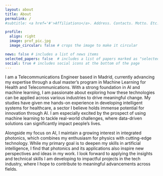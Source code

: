 ```yaml
---
layout: about
title: About
permalink: /
#subtitle: <a href='#'>Affiliations</a>. Address. Contacts. Motto. Etc.

profile:
  align: right
  image: prof_pic.jpg
  image_circular: false # crops the image to make it circular

news: false # includes a list of news items
selected_papers: false  # includes a list of papers marked as "selected={true}"
social: true # includes social icons at the bottom of the page
---
```


I am a Telecommunications Engineer based in Madrid, currently advancing my expertise through a dual master’s program in Machine Learning for Health and Telecommunications. With a strong foundation in AI and machine learning, I am passionate about exploring how these technologies can be applied across various industries to drive meaningful change. My studies have given me hands-on experience in developing intelligent systems for healthcare, a sector I believe holds immense potential for innovation through AI. I am especially excited by the prospect of using machine learning to tackle real-world challenges, where data-driven solutions can significantly impact people’s lives.

Alongside my focus on AI, I maintain a growing interest in integrated photonics, which combines my enthusiasm for physics with cutting-edge technology. While my primary goal is to deepen my skills in artificial intelligence, I find that photonics and its applications also inspire new perspectives and ideas in my work. I look forward to applying the insights and technical skills I am developing to impactful projects in the tech industry, where I hope to contribute to meaningful advancements across fields.